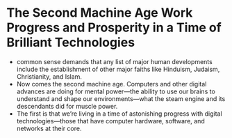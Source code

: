 # The Second Machine Age Work Progress and Prosperity in a Time of Brilliant Technologies
- common sense demands that any list of major human developments include the establishment of other major faiths like Hinduism, Judaism, Christianity, and Islam.
- Now comes the second machine age. Computers and other digital advances are doing for mental power—the ability to use our brains to understand and shape our environments—what the steam engine and its descendants did for muscle power.
- The first is that we’re living in a time of astonishing progress with digital technologies—those that have computer hardware, software, and networks at their core.
